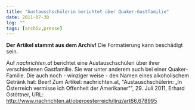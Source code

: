 ```yaml
---
title: "Austauschschülerin berichtet über Quaker-Gastfamilie"
date: 2011-07-30
log: ""
tags: [archiv,presse]
---
```

**Der Artikel stammt aus dem Archiv!** Die Formatierung kann beschädigt sein.

Auf <i>nachrichten.at</i> berichtet eine Austauschschüleri über ihrer verschiedenen Gastfamilie. Sie war unter anderem auch bei einer Quaker-Familie. Die auch noch - winziger weise - den Namen eines  alkoholischem Getränk hat: Beer! Zum Artikel: nachrichten.at, "Austauschschülerin: „In Österreich vermisse ich Offenheit der Amerikaner“", 29. Juli 2011, Erhard Gstöttner, URL: http://www.nachrichten.at/oberoesterreich/linz/art66,678995 
